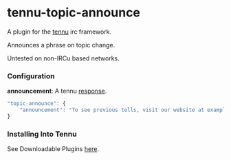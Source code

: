 # tennu-topic-announce

A plugin for the [tennu](https://github.com/Tennu/tennu) irc framework.

Announces a phrase on topic change.

Untested on non-IRCu based networks.

### Configuration

**announcement**: A tennu [response](http://tennu.github.io/documentation/api/response).

```Javascript
"topic-announce": {
    "announcement": "To see previous tells, visit our website at example.com"
}
```

### Installing Into Tennu

See Downloadable Plugins [here](https://tennu.github.io/plugins/).

